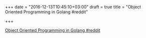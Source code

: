 +++
date = "2016-12-13T10:45:10+03:00"
draft = true
title = "Object Oriented Programming in Golang  #reddit"

+++

<p><a href="https://t.co/Mr5mQrMQzE">Object Oriented Programming in Golang  #reddit</a></p>
